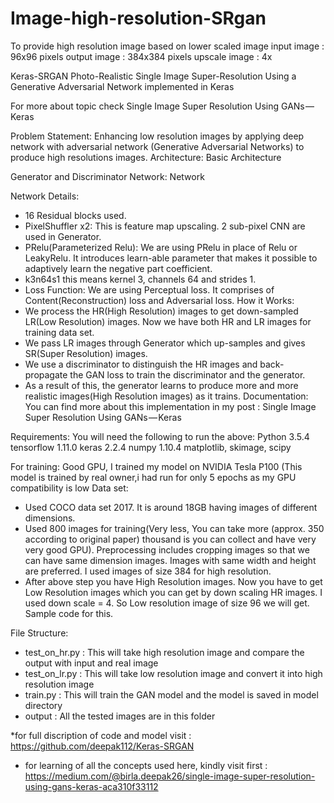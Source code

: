 # Image-high-resolution-SRgan
To provide high resolution image based on lower scaled image
input  image : 96x96 pixels
output image : 384x384 pixels
upscale image : 4x

Keras-SRGAN
Photo-Realistic Single Image Super-Resolution Using a Generative Adversarial Network implemented in Keras

For more about topic check Single Image Super Resolution Using GANs — Keras

Problem Statement:
Enhancing low resolution images by applying deep network with adversarial network (Generative Adversarial Networks) 
to produce high resolutions images.
Architecture:
Basic Architecture

Generator and Discriminator Network:
Network

Network Details:
* 16 Residual blocks used.
* PixelShuffler x2: This is feature map upscaling. 2 sub-pixel CNN are used in Generator.
* PRelu(Parameterized Relu): We are using PRelu in place of Relu or LeakyRelu. It introduces learn-able parameter 
  that makes it possible to adaptively learn the negative part coefficient.
* k3n64s1 this means kernel 3, channels 64 and strides 1.
* Loss Function: We are using Perceptual loss. It comprises of Content(Reconstruction) loss and Adversarial loss.
How it Works:
* We process the HR(High Resolution) images to get down-sampled LR(Low Resolution) images. Now we have both HR 
  and LR images for training data set.
* We pass LR images through Generator which up-samples and gives SR(Super Resolution) images.
* We use a discriminator to distinguish the HR images and back-propagate the GAN loss to train the discriminator
  and the generator.
* As a result of this, the generator learns to produce more and more realistic images(High Resolution images) as 
  it trains.
Documentation:
You can find more about this implementation in my post : Single Image Super Resolution Using GANs — Keras

Requirements:
You will need the following to run the above:
Python 3.5.4
tensorflow 1.11.0
keras 2.2.4
numpy 1.10.4
matplotlib, skimage, scipy

For training: Good GPU, I trained my model on NVIDIA Tesla P100 (This model is trained by real owner,i had run for only 5 epochs as my GPU compatibility is low
Data set:
* Used COCO data set 2017. It is around 18GB having images of different dimensions.
* Used 800 images for training(Very less, You can take more (approx. 350 according to original paper) thousand is you can
  collect and have very very good GPU). Preprocessing includes cropping images so that we can have same dimension images. 
  Images with same width and height are preferred. I used images of size 384 for high resolution.
* After above step you have High Resolution images. Now you have to get Low Resolution images which you can get by down 
  scaling HR images. I used down scale = 4. So Low resolution image of size 96 we will get. Sample code for this.
  
File Structure:
* test_on_hr.py : This will take high resolution image and compare the output with input and real image
* test_on_lr.py : This will take low resolution image and convert it into high resolution image
* train.py : This will train the GAN model and the model is saved in model directory
* output : All the tested images are in this folder


*for full discription of code and model visit : https://github.com/deepak112/Keras-SRGAN

* for learning of all the concepts used here, kindly visit first : https://medium.com/@birla.deepak26/single-image-super-resolution-using-gans-keras-aca310f33112 
